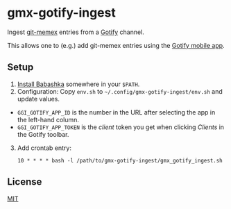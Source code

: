 # gmx-gotify-ingest

Ingest [git-memex](https://github.com/walterl/git-memex) entries from a [Gotify](https://gotify.net/) channel.

This allows one to (e.g.) add git-memex entries using the [Gotify mobile app](https://f-droid.org/de/packages/com.github.gotify/).

## Setup

1. [Install Babashka](https://book.babashka.org/#_installation) somewhere in your `$PATH`.
2. Configuration: Copy `env.sh` to `~/.config/gmx-gotify-ingest/env.sh` and update values.
  - `GGI_GOTIFY_APP_ID` is the number in the URL after selecting the app in the left-hand column.
  - `GGI_GOTIFY_APP_TOKEN` is the *client* token you get when clicking *Clients* in the Gotify toolbar.
3. Add crontab entry:
   ```crontab
   10 * * * * bash -l /path/to/gmx-gotify-ingest/gmx_gotify_ingest.sh
   ```

## License

[MIT](./LICENSE.md)
